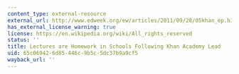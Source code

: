 ```yaml
---
content_type: external-resource
external_url: http://www.edweek.org/ew/articles/2011/09/28/05khan_ep.h31.html
has_external_license_warning: true
license: https://en.wikipedia.org/wiki/All_rights_reserved
status: ''
title: Lectures are Homework in Schools Following Khan Academy Lead
uid: 65c06942-6d85-446c-9b5c-5dc37b9a9cf5
wayback_url: ''
---
```

